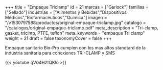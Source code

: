 +++
title = "Empaque Triclamp"
id = 21
marcas = ["Garlock"]
familias = ["Sellado"]
industrias = ["Alimentos y Bebidas","Dispositivos Médicos","Biofarmacéuticos","Química"]
imagen = "/v1530797588/productos/original-empaque-triclamp.jpg"
catalogo = "/catalogos/original-empaque-triclamp.pdf"
meta_description = "Tri-clamp, gasket, triclmp, PTFE, teflon"
meta_keywords = "empaque Tri clamp"
weight = 21
draft = false
taxonomyCover = false
+++
<p>Empaque sanitario Bio-Pro cumplen con los mas altos standtard de la industria sanitaria para conexiones TRI-CLAMP y SMS</p>

{{< youtube qV04H2fQKlo >}}